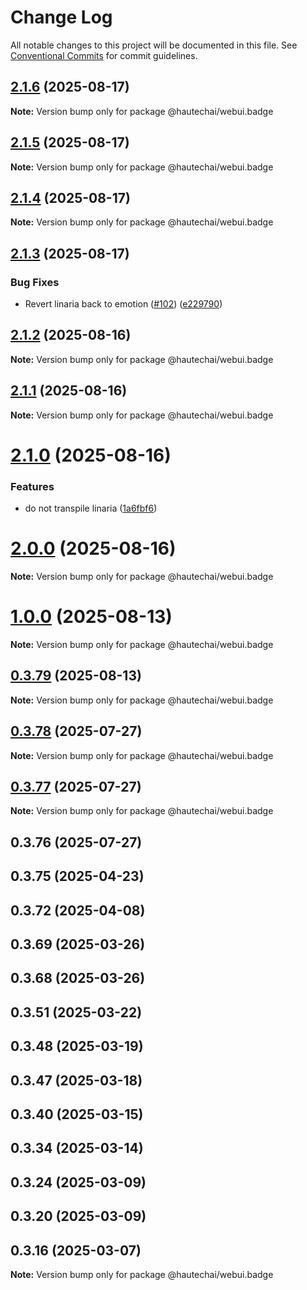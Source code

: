 # Change Log

All notable changes to this project will be documented in this file.
See [Conventional Commits](https://conventionalcommits.org) for commit guidelines.

## [2.1.6](https://github.com/HautechAI/webui/compare/@hautechai/webui.badge@2.1.5...@hautechai/webui.badge@2.1.6) (2025-08-17)

**Note:** Version bump only for package @hautechai/webui.badge

## [2.1.5](https://github.com/HautechAI/webui/compare/@hautechai/webui.badge@2.1.4...@hautechai/webui.badge@2.1.5) (2025-08-17)

**Note:** Version bump only for package @hautechai/webui.badge

## [2.1.4](https://github.com/HautechAI/webui/compare/@hautechai/webui.badge@2.1.3...@hautechai/webui.badge@2.1.4) (2025-08-17)

**Note:** Version bump only for package @hautechai/webui.badge

## [2.1.3](https://github.com/HautechAI/webui/compare/@hautechai/webui.badge@2.1.2...@hautechai/webui.badge@2.1.3) (2025-08-17)

### Bug Fixes

- Revert linaria back to emotion ([#102](https://github.com/HautechAI/webui/issues/102)) ([e229790](https://github.com/HautechAI/webui/commit/e229790dae8eba4b3037bbe41365e5a73ab7f6dc))

## [2.1.2](https://github.com/HautechAI/webui/compare/@hautechai/webui.badge@2.1.1...@hautechai/webui.badge@2.1.2) (2025-08-16)

**Note:** Version bump only for package @hautechai/webui.badge

## [2.1.1](https://github.com/HautechAI/webui/compare/@hautechai/webui.badge@2.1.0...@hautechai/webui.badge@2.1.1) (2025-08-16)

**Note:** Version bump only for package @hautechai/webui.badge

# [2.1.0](https://github.com/HautechAI/webui/compare/@hautechai/webui.badge@1.0.0...@hautechai/webui.badge@2.1.0) (2025-08-16)

### Features

- do not transpile linaria ([1a6fbf6](https://github.com/HautechAI/webui/commit/1a6fbf6353a0e5028040006b5045170cf83f1ba0))

# [2.0.0](https://github.com/HautechAI/webui/compare/@hautechai/webui.badge@1.0.0...@hautechai/webui.badge@2.0.0) (2025-08-16)

**Note:** Version bump only for package @hautechai/webui.badge

# [1.0.0](https://github.com/HautechAI/webui/compare/@hautechai/webui.badge@0.3.79...@hautechai/webui.badge@1.0.0) (2025-08-13)

**Note:** Version bump only for package @hautechai/webui.badge

## [0.3.79](https://github.com/HautechAI/webui/compare/@hautechai/webui.badge@0.3.78...@hautechai/webui.badge@0.3.79) (2025-08-13)

**Note:** Version bump only for package @hautechai/webui.badge

## [0.3.78](https://github.com/HautechAI/webui/compare/@hautechai/webui.badge@0.3.77...@hautechai/webui.badge@0.3.78) (2025-07-27)

**Note:** Version bump only for package @hautechai/webui.badge

## [0.3.77](https://github.com/HautechAI/webui/compare/@hautechai/webui.badge@0.3.76...@hautechai/webui.badge@0.3.77) (2025-07-27)

**Note:** Version bump only for package @hautechai/webui.badge

## 0.3.76 (2025-07-27)

## 0.3.75 (2025-04-23)

## 0.3.72 (2025-04-08)

## 0.3.69 (2025-03-26)

## 0.3.68 (2025-03-26)

## 0.3.51 (2025-03-22)

## 0.3.48 (2025-03-19)

## 0.3.47 (2025-03-18)

## 0.3.40 (2025-03-15)

## 0.3.34 (2025-03-14)

## 0.3.24 (2025-03-09)

## 0.3.20 (2025-03-09)

## 0.3.16 (2025-03-07)

**Note:** Version bump only for package @hautechai/webui.badge
